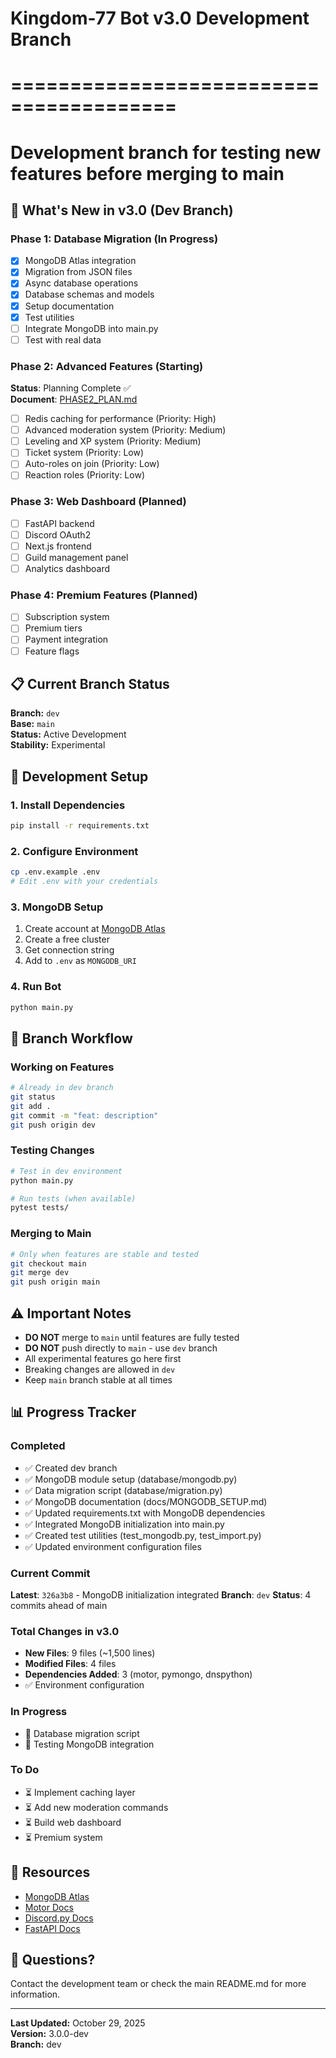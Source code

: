 # Kingdom-77 Bot v3.0 Development Branch
# ========================================
# Development branch for testing new features before merging to main

## 🚀 What's New in v3.0 (Dev Branch)

### Phase 1: Database Migration (In Progress)
- [x] MongoDB Atlas integration
- [x] Migration from JSON files
- [x] Async database operations
- [x] Database schemas and models
- [x] Setup documentation
- [x] Test utilities
- [ ] Integrate MongoDB into main.py
- [ ] Test with real data

### Phase 2: Advanced Features (Starting)
**Status**: Planning Complete ✅  
**Document**: [PHASE2_PLAN.md](PHASE2_PLAN.md)

- [ ] Redis caching for performance (Priority: High)
- [ ] Advanced moderation system (Priority: Medium)
- [ ] Leveling and XP system (Priority: Medium)
- [ ] Ticket system (Priority: Low)
- [ ] Auto-roles on join (Priority: Low)
- [ ] Reaction roles (Priority: Low)

### Phase 3: Web Dashboard (Planned)
- [ ] FastAPI backend
- [ ] Discord OAuth2
- [ ] Next.js frontend
- [ ] Guild management panel
- [ ] Analytics dashboard

### Phase 4: Premium Features (Planned)
- [ ] Subscription system
- [ ] Premium tiers
- [ ] Payment integration
- [ ] Feature flags

## 📋 Current Branch Status

**Branch:** `dev`  
**Base:** `main`  
**Status:** Active Development  
**Stability:** Experimental

## 🔧 Development Setup

### 1. Install Dependencies
```bash
pip install -r requirements.txt
```

### 2. Configure Environment
```bash
cp .env.example .env
# Edit .env with your credentials
```

### 3. MongoDB Setup
1. Create account at [MongoDB Atlas](https://www.mongodb.com/cloud/atlas)
2. Create a free cluster
3. Get connection string
4. Add to `.env` as `MONGODB_URI`

### 4. Run Bot
```bash
python main.py
```

## 🌿 Branch Workflow

### Working on Features
```bash
# Already in dev branch
git status
git add .
git commit -m "feat: description"
git push origin dev
```

### Testing Changes
```bash
# Test in dev environment
python main.py

# Run tests (when available)
pytest tests/
```

### Merging to Main
```bash
# Only when features are stable and tested
git checkout main
git merge dev
git push origin main
```

## ⚠️ Important Notes

- **DO NOT** merge to `main` until features are fully tested
- **DO NOT** push directly to `main` - use `dev` branch
- All experimental features go here first
- Breaking changes are allowed in `dev`
- Keep `main` branch stable at all times

## 📊 Progress Tracker

### Completed
- ✅ Created dev branch
- ✅ MongoDB module setup (database/mongodb.py)
- ✅ Data migration script (database/migration.py)
- ✅ MongoDB documentation (docs/MONGODB_SETUP.md)
- ✅ Updated requirements.txt with MongoDB dependencies
- ✅ Integrated MongoDB initialization into main.py
- ✅ Created test utilities (test_mongodb.py, test_import.py)
- ✅ Updated environment configuration files

### Current Commit
**Latest**: `326a3b8` - MongoDB initialization integrated
**Branch**: `dev`
**Status**: 4 commits ahead of main

### Total Changes in v3.0
- **New Files**: 9 files (~1,500 lines)
- **Modified Files**: 4 files
- **Dependencies Added**: 3 (motor, pymongo, dnspython)
- ✅ Environment configuration

### In Progress
- 🔄 Database migration script
- 🔄 Testing MongoDB integration

### To Do
- ⏳ Implement caching layer
- ⏳ Add new moderation commands
- ⏳ Build web dashboard
- ⏳ Premium system

## 🔗 Resources

- [MongoDB Atlas](https://www.mongodb.com/cloud/atlas)
- [Motor Docs](https://motor.readthedocs.io/)
- [Discord.py Docs](https://discordpy.readthedocs.io/)
- [FastAPI Docs](https://fastapi.tiangolo.com/)

## 💬 Questions?

Contact the development team or check the main README.md for more information.

---

**Last Updated:** October 29, 2025  
**Version:** 3.0.0-dev  
**Branch:** dev

